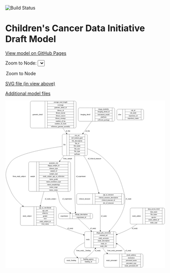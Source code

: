 <link rel='stylesheet' href="assets/style.css">
<link rel='stylesheet' href="https://unpkg.com/leaflet@1.5.1/dist/leaflet.css" integrity="sha512-xwE/Az9zrjBIphAcBb3F6JVqxf46+CDLwfLMHloNu6KEQCAWi6HcDUbeOfBIptF7tcCzusKFjFw2yuvEpDL9wQ==" crossorigin="">
<script type="text/javascript" src="https://code.jquery.com/jquery-3.2.1.min.js"></script>
<script type="text/javascript"  src="https://unpkg.com/leaflet@1.5.1/dist/leaflet.js"></script>
<script type="text/javascript" src="assets/actions.js"></script>

![Build Status](https://github.com/CBIIT/ccdi-model/actions/workflows/model-test-and-deploy.yml/badge.svg)

# Children's Cancer Data Initiative Draft Model

[View model on GitHub Pages](https://cbiit.github.io/ccdi-model/)



Zoom to Node: <select id="node_select">
  <option value="">Zoom to Node</option>
</select>
<div id="model"></div>

<p>
<a href="./model-desc/ccdi-model.svg">SVG file (in view above)</a>
<p>
<a href="./model-desc">Additional model files</a>
<div id='graph' style='display:off;'>
<svg width="1364pt" height="1428pt"
 viewBox="0.00 0.00 1364.31 1428.00" xmlns="http://www.w3.org/2000/svg" xmlns:xlink="http://www.w3.org/1999/xlink">
<g id="graph0" class="graph" transform="scale(1 1) rotate(0) translate(4 1424)">
<title>Perl</title>
<polygon fill="#ffffff" stroke="transparent" points="-4,4 -4,-1424 1360.3101,-1424 1360.3101,4 -4,4"/>
<!-- study_subject -->
<g id="node1" class="node">
<title>study_subject</title>
<path fill="none" stroke="#000000" d="M136.3101,-357.5C136.3101,-357.5 419.3101,-357.5 419.3101,-357.5 425.3101,-357.5 431.3101,-363.5 431.3101,-369.5 431.3101,-369.5 431.3101,-506.5 431.3101,-506.5 431.3101,-512.5 425.3101,-518.5 419.3101,-518.5 419.3101,-518.5 136.3101,-518.5 136.3101,-518.5 130.3101,-518.5 124.3101,-512.5 124.3101,-506.5 124.3101,-506.5 124.3101,-369.5 124.3101,-369.5 124.3101,-363.5 130.3101,-357.5 136.3101,-357.5"/>
<text text-anchor="middle" x="182.3101" y="-434.3" font-family="Times,serif" font-size="14.00" fill="#000000">study_subject</text>
<polyline fill="none" stroke="#000000" points="240.3101,-357.5 240.3101,-518.5 "/>
<text text-anchor="middle" x="250.8101" y="-434.3" font-family="Times,serif" font-size="14.00" fill="#000000"> </text>
<polyline fill="none" stroke="#000000" points="261.3101,-357.5 261.3101,-518.5 "/>
<text text-anchor="middle" x="335.8101" y="-503.3" font-family="Times,serif" font-size="14.00" fill="#000000">age_at_enrollment</text>
<polyline fill="none" stroke="#000000" points="261.3101,-495.5 410.3101,-495.5 "/>
<text text-anchor="middle" x="335.8101" y="-480.3" font-family="Times,serif" font-size="14.00" fill="#000000">age_unit</text>
<polyline fill="none" stroke="#000000" points="261.3101,-472.5 410.3101,-472.5 "/>
<text text-anchor="middle" x="335.8101" y="-457.3" font-family="Times,serif" font-size="14.00" fill="#000000">ethnicity</text>
<polyline fill="none" stroke="#000000" points="261.3101,-449.5 410.3101,-449.5 "/>
<text text-anchor="middle" x="335.8101" y="-434.3" font-family="Times,serif" font-size="14.00" fill="#000000">gender</text>
<polyline fill="none" stroke="#000000" points="261.3101,-426.5 410.3101,-426.5 "/>
<text text-anchor="middle" x="335.8101" y="-411.3" font-family="Times,serif" font-size="14.00" fill="#000000">race</text>
<polyline fill="none" stroke="#000000" points="261.3101,-403.5 410.3101,-403.5 "/>
<text text-anchor="middle" x="335.8101" y="-388.3" font-family="Times,serif" font-size="14.00" fill="#000000">study_subject_id</text>
<polyline fill="none" stroke="#000000" points="261.3101,-380.5 410.3101,-380.5 "/>
<text text-anchor="middle" x="335.8101" y="-365.3" font-family="Times,serif" font-size="14.00" fill="#000000">vital_status</text>
<polyline fill="none" stroke="#000000" points="410.3101,-357.5 410.3101,-518.5 "/>
<text text-anchor="middle" x="420.8101" y="-434.3" font-family="Times,serif" font-size="14.00" fill="#000000"> </text>
</g>
<!-- study -->
<g id="node9" class="node">
<title>study</title>
<path fill="none" stroke="#000000" d="M684.3101,-167.5C684.3101,-167.5 929.3101,-167.5 929.3101,-167.5 935.3101,-167.5 941.3101,-173.5 941.3101,-179.5 941.3101,-179.5 941.3101,-293.5 941.3101,-293.5 941.3101,-299.5 935.3101,-305.5 929.3101,-305.5 929.3101,-305.5 684.3101,-305.5 684.3101,-305.5 678.3101,-305.5 672.3101,-299.5 672.3101,-293.5 672.3101,-293.5 672.3101,-179.5 672.3101,-179.5 672.3101,-173.5 678.3101,-167.5 684.3101,-167.5"/>
<text text-anchor="middle" x="700.3101" y="-232.8" font-family="Times,serif" font-size="14.00" fill="#000000">study</text>
<polyline fill="none" stroke="#000000" points="728.3101,-167.5 728.3101,-305.5 "/>
<text text-anchor="middle" x="738.8101" y="-232.8" font-family="Times,serif" font-size="14.00" fill="#000000"> </text>
<polyline fill="none" stroke="#000000" points="749.3101,-167.5 749.3101,-305.5 "/>
<text text-anchor="middle" x="834.8101" y="-290.3" font-family="Times,serif" font-size="14.00" fill="#000000">dbgap_phs_accession</text>
<polyline fill="none" stroke="#000000" points="749.3101,-282.5 920.3101,-282.5 "/>
<text text-anchor="middle" x="834.8101" y="-267.3" font-family="Times,serif" font-size="14.00" fill="#000000">external_url</text>
<polyline fill="none" stroke="#000000" points="749.3101,-259.5 920.3101,-259.5 "/>
<text text-anchor="middle" x="834.8101" y="-244.3" font-family="Times,serif" font-size="14.00" fill="#000000">study_acronym</text>
<polyline fill="none" stroke="#000000" points="749.3101,-236.5 920.3101,-236.5 "/>
<text text-anchor="middle" x="834.8101" y="-221.3" font-family="Times,serif" font-size="14.00" fill="#000000">study_description</text>
<polyline fill="none" stroke="#000000" points="749.3101,-213.5 920.3101,-213.5 "/>
<text text-anchor="middle" x="834.8101" y="-198.3" font-family="Times,serif" font-size="14.00" fill="#000000">study_id</text>
<polyline fill="none" stroke="#000000" points="749.3101,-190.5 920.3101,-190.5 "/>
<text text-anchor="middle" x="834.8101" y="-175.3" font-family="Times,serif" font-size="14.00" fill="#000000">study_title</text>
<polyline fill="none" stroke="#000000" points="920.3101,-167.5 920.3101,-305.5 "/>
<text text-anchor="middle" x="930.8101" y="-232.8" font-family="Times,serif" font-size="14.00" fill="#000000"> </text>
</g>
<!-- study_subject&#45;&gt;study -->
<g id="edge4" class="edge">
<title>study_subject&#45;&gt;study</title>
<path fill="none" stroke="#000000" d="M431.5418,-360.8748C434.649,-359.5535 437.7408,-358.2603 440.8101,-357 512.4736,-327.5738 594.1966,-300.1121 662.2133,-278.8591"/>
<polygon fill="#000000" stroke="#000000" points="663.6374,-282.0816 672.1462,-275.769 661.5579,-275.3976 663.6374,-282.0816"/>
<text text-anchor="middle" x="550.3101" y="-327.8" font-family="Times,serif" font-size="14.00" fill="#000000">of_study</text>
</g>
<!-- sample -->
<g id="node2" class="node">
<title>sample</title>
<path fill="none" stroke="#000000" d="M206.8101,-648.5C206.8101,-648.5 540.8101,-648.5 540.8101,-648.5 546.8101,-648.5 552.8101,-654.5 552.8101,-660.5 552.8101,-660.5 552.8101,-889.5 552.8101,-889.5 552.8101,-895.5 546.8101,-901.5 540.8101,-901.5 540.8101,-901.5 206.8101,-901.5 206.8101,-901.5 200.8101,-901.5 194.8101,-895.5 194.8101,-889.5 194.8101,-889.5 194.8101,-660.5 194.8101,-660.5 194.8101,-654.5 200.8101,-648.5 206.8101,-648.5"/>
<text text-anchor="middle" x="228.8101" y="-771.3" font-family="Times,serif" font-size="14.00" fill="#000000">sample</text>
<polyline fill="none" stroke="#000000" points="262.8101,-648.5 262.8101,-901.5 "/>
<text text-anchor="middle" x="273.3101" y="-771.3" font-family="Times,serif" font-size="14.00" fill="#000000"> </text>
<polyline fill="none" stroke="#000000" points="283.8101,-648.5 283.8101,-901.5 "/>
<text text-anchor="middle" x="407.8101" y="-886.3" font-family="Times,serif" font-size="14.00" fill="#000000">anatomic_site</text>
<polyline fill="none" stroke="#000000" points="283.8101,-878.5 531.8101,-878.5 "/>
<text text-anchor="middle" x="407.8101" y="-863.3" font-family="Times,serif" font-size="14.00" fill="#000000">dbgap_sample_id</text>
<polyline fill="none" stroke="#000000" points="283.8101,-855.5 531.8101,-855.5 "/>
<text text-anchor="middle" x="407.8101" y="-840.3" font-family="Times,serif" font-size="14.00" fill="#000000">disease_type</text>
<polyline fill="none" stroke="#000000" points="283.8101,-832.5 531.8101,-832.5 "/>
<text text-anchor="middle" x="407.8101" y="-817.3" font-family="Times,serif" font-size="14.00" fill="#000000">sample_id</text>
<polyline fill="none" stroke="#000000" points="283.8101,-809.5 531.8101,-809.5 "/>
<text text-anchor="middle" x="407.8101" y="-794.3" font-family="Times,serif" font-size="14.00" fill="#000000">sample_type</text>
<polyline fill="none" stroke="#000000" points="283.8101,-786.5 531.8101,-786.5 "/>
<text text-anchor="middle" x="407.8101" y="-771.3" font-family="Times,serif" font-size="14.00" fill="#000000">study_subject_age_at_collection</text>
<polyline fill="none" stroke="#000000" points="283.8101,-763.5 531.8101,-763.5 "/>
<text text-anchor="middle" x="407.8101" y="-748.3" font-family="Times,serif" font-size="14.00" fill="#000000">tumor_grade</text>
<polyline fill="none" stroke="#000000" points="283.8101,-740.5 531.8101,-740.5 "/>
<text text-anchor="middle" x="407.8101" y="-725.3" font-family="Times,serif" font-size="14.00" fill="#000000">tumor_incidence_type</text>
<polyline fill="none" stroke="#000000" points="283.8101,-717.5 531.8101,-717.5 "/>
<text text-anchor="middle" x="407.8101" y="-702.3" font-family="Times,serif" font-size="14.00" fill="#000000">tumor_morphology</text>
<polyline fill="none" stroke="#000000" points="283.8101,-694.5 531.8101,-694.5 "/>
<text text-anchor="middle" x="407.8101" y="-679.3" font-family="Times,serif" font-size="14.00" fill="#000000">tumor_stage</text>
<polyline fill="none" stroke="#000000" points="283.8101,-671.5 531.8101,-671.5 "/>
<text text-anchor="middle" x="407.8101" y="-656.3" font-family="Times,serif" font-size="14.00" fill="#000000">tumor_status</text>
<polyline fill="none" stroke="#000000" points="531.8101,-648.5 531.8101,-901.5 "/>
<text text-anchor="middle" x="542.3101" y="-771.3" font-family="Times,serif" font-size="14.00" fill="#000000"> </text>
</g>
<!-- sample&#45;&gt;study_subject -->
<g id="edge2" class="edge">
<title>sample&#45;&gt;study_subject</title>
<path fill="none" stroke="#000000" d="M326.4557,-648.3968C324.4775,-642.2 322.5833,-636.0439 320.8101,-630 311.2237,-597.3249 302.583,-560.9834 295.605,-528.7856"/>
<polygon fill="#000000" stroke="#000000" points="299.0117,-527.9793 293.4936,-518.9349 292.1672,-529.4464 299.0117,-527.9793"/>
<text text-anchor="middle" x="381.3101" y="-579.8" font-family="Times,serif" font-size="14.00" fill="#000000">of_study_subject</text>
</g>
<!-- experiment -->
<g id="node3" class="node">
<title>experiment</title>
<path fill="none" stroke="#000000" d="M461.8101,-415C461.8101,-415 729.8101,-415 729.8101,-415 735.8101,-415 741.8101,-421 741.8101,-427 741.8101,-427 741.8101,-449 741.8101,-449 741.8101,-455 735.8101,-461 729.8101,-461 729.8101,-461 461.8101,-461 461.8101,-461 455.8101,-461 449.8101,-455 449.8101,-449 449.8101,-449 449.8101,-427 449.8101,-427 449.8101,-421 455.8101,-415 461.8101,-415"/>
<text text-anchor="middle" x="498.8101" y="-434.3" font-family="Times,serif" font-size="14.00" fill="#000000">experiment</text>
<polyline fill="none" stroke="#000000" points="547.8101,-415 547.8101,-461 "/>
<text text-anchor="middle" x="558.3101" y="-434.3" font-family="Times,serif" font-size="14.00" fill="#000000"> </text>
<polyline fill="none" stroke="#000000" points="568.8101,-415 568.8101,-461 "/>
<text text-anchor="middle" x="644.8101" y="-445.8" font-family="Times,serif" font-size="14.00" fill="#000000">design_description</text>
<polyline fill="none" stroke="#000000" points="568.8101,-438 720.8101,-438 "/>
<text text-anchor="middle" x="644.8101" y="-422.8" font-family="Times,serif" font-size="14.00" fill="#000000">experiment_id</text>
<polyline fill="none" stroke="#000000" points="720.8101,-415 720.8101,-461 "/>
<text text-anchor="middle" x="731.3101" y="-434.3" font-family="Times,serif" font-size="14.00" fill="#000000"> </text>
</g>
<!-- sample&#45;&gt;experiment -->
<g id="edge10" class="edge">
<title>sample&#45;&gt;experiment</title>
<path fill="none" stroke="#000000" d="M434.27,-648.4845C436.8869,-642.2643 439.4152,-636.0793 441.8101,-630 457.7288,-589.5919 447.1248,-572.7331 471.8101,-537 491.5043,-508.4918 521.7803,-484.0982 547.4853,-466.6581"/>
<polygon fill="#000000" stroke="#000000" points="549.6015,-469.4546 556.0056,-461.0143 545.7358,-463.6187 549.6015,-469.4546"/>
<text text-anchor="middle" x="523.3101" y="-579.8" font-family="Times,serif" font-size="14.00" fill="#000000">of_experiment</text>
</g>
<!-- experiment&#45;&gt;study -->
<g id="edge9" class="edge">
<title>experiment&#45;&gt;study</title>
<path fill="none" stroke="#000000" d="M620.0145,-414.8854C645.994,-390.0756 688.6616,-349.329 726.6639,-313.0377"/>
<polygon fill="#000000" stroke="#000000" points="729.3811,-315.2825 734.1959,-305.8449 724.5466,-310.2201 729.3811,-315.2825"/>
<text text-anchor="middle" x="745.3101" y="-327.8" font-family="Times,serif" font-size="14.00" fill="#000000">of_study</text>
</g>
<!-- alias -->
<g id="node4" class="node">
<title>alias</title>
<path fill="none" stroke="#000000" d="M959.3101,-1258.5C959.3101,-1258.5 1164.3101,-1258.5 1164.3101,-1258.5 1170.3101,-1258.5 1176.3101,-1264.5 1176.3101,-1270.5 1176.3101,-1270.5 1176.3101,-1338.5 1176.3101,-1338.5 1176.3101,-1344.5 1170.3101,-1350.5 1164.3101,-1350.5 1164.3101,-1350.5 959.3101,-1350.5 959.3101,-1350.5 953.3101,-1350.5 947.3101,-1344.5 947.3101,-1338.5 947.3101,-1338.5 947.3101,-1270.5 947.3101,-1270.5 947.3101,-1264.5 953.3101,-1258.5 959.3101,-1258.5"/>
<text text-anchor="middle" x="972.3101" y="-1300.8" font-family="Times,serif" font-size="14.00" fill="#000000">alias</text>
<polyline fill="none" stroke="#000000" points="997.3101,-1258.5 997.3101,-1350.5 "/>
<text text-anchor="middle" x="1007.8101" y="-1300.8" font-family="Times,serif" font-size="14.00" fill="#000000"> </text>
<polyline fill="none" stroke="#000000" points="1018.3101,-1258.5 1018.3101,-1350.5 "/>
<text text-anchor="middle" x="1086.8101" y="-1335.3" font-family="Times,serif" font-size="14.00" fill="#000000">cds_id</text>
<polyline fill="none" stroke="#000000" points="1018.3101,-1327.5 1155.3101,-1327.5 "/>
<text text-anchor="middle" x="1086.8101" y="-1312.3" font-family="Times,serif" font-size="14.00" fill="#000000">cds_node</text>
<polyline fill="none" stroke="#000000" points="1018.3101,-1304.5 1155.3101,-1304.5 "/>
<text text-anchor="middle" x="1086.8101" y="-1289.3" font-family="Times,serif" font-size="14.00" fill="#000000">repository_id</text>
<polyline fill="none" stroke="#000000" points="1018.3101,-1281.5 1155.3101,-1281.5 "/>
<text text-anchor="middle" x="1086.8101" y="-1266.3" font-family="Times,serif" font-size="14.00" fill="#000000">repository_name</text>
<polyline fill="none" stroke="#000000" points="1155.3101,-1258.5 1155.3101,-1350.5 "/>
<text text-anchor="middle" x="1165.8101" y="-1300.8" font-family="Times,serif" font-size="14.00" fill="#000000"> </text>
</g>
<!-- clinical_measure -->
<g id="node5" class="node">
<title>clinical_measure</title>
<path fill="none" stroke="#000000" d="M616.3101,-537.5C616.3101,-537.5 997.3101,-537.5 997.3101,-537.5 1003.3101,-537.5 1009.3101,-543.5 1009.3101,-549.5 1009.3101,-549.5 1009.3101,-617.5 1009.3101,-617.5 1009.3101,-623.5 1003.3101,-629.5 997.3101,-629.5 997.3101,-629.5 616.3101,-629.5 616.3101,-629.5 610.3101,-629.5 604.3101,-623.5 604.3101,-617.5 604.3101,-617.5 604.3101,-549.5 604.3101,-549.5 604.3101,-543.5 610.3101,-537.5 616.3101,-537.5"/>
<text text-anchor="middle" x="672.8101" y="-579.8" font-family="Times,serif" font-size="14.00" fill="#000000">clinical_measure</text>
<polyline fill="none" stroke="#000000" points="741.3101,-537.5 741.3101,-629.5 "/>
<text text-anchor="middle" x="751.8101" y="-579.8" font-family="Times,serif" font-size="14.00" fill="#000000"> </text>
<polyline fill="none" stroke="#000000" points="762.3101,-537.5 762.3101,-629.5 "/>
<text text-anchor="middle" x="875.3101" y="-614.3" font-family="Times,serif" font-size="14.00" fill="#000000">age_at_measure</text>
<polyline fill="none" stroke="#000000" points="762.3101,-606.5 988.3101,-606.5 "/>
<text text-anchor="middle" x="875.3101" y="-591.3" font-family="Times,serif" font-size="14.00" fill="#000000">clinical_measure_description</text>
<polyline fill="none" stroke="#000000" points="762.3101,-583.5 988.3101,-583.5 "/>
<text text-anchor="middle" x="875.3101" y="-568.3" font-family="Times,serif" font-size="14.00" fill="#000000">clinical_measure_id</text>
<polyline fill="none" stroke="#000000" points="762.3101,-560.5 988.3101,-560.5 "/>
<text text-anchor="middle" x="875.3101" y="-545.3" font-family="Times,serif" font-size="14.00" fill="#000000">site_of_measure</text>
<polyline fill="none" stroke="#000000" points="988.3101,-537.5 988.3101,-629.5 "/>
<text text-anchor="middle" x="998.8101" y="-579.8" font-family="Times,serif" font-size="14.00" fill="#000000"> </text>
</g>
<!-- clinical_measure&#45;&gt;study -->
<g id="edge6" class="edge">
<title>clinical_measure&#45;&gt;study</title>
<path fill="none" stroke="#000000" d="M806.8101,-537.4211C806.8101,-480.9567 806.8101,-384.3642 806.8101,-315.858"/>
<polygon fill="#000000" stroke="#000000" points="810.3102,-315.539 806.8101,-305.5391 803.3102,-315.5391 810.3102,-315.539"/>
<text text-anchor="middle" x="837.3101" y="-434.3" font-family="Times,serif" font-size="14.00" fill="#000000">of_study</text>
</g>
<!-- study_admin -->
<g id="node6" class="node">
<title>study_admin</title>
<path fill="none" stroke="#000000" d="M1073.3101,-369C1073.3101,-369 1344.3101,-369 1344.3101,-369 1350.3101,-369 1356.3101,-375 1356.3101,-381 1356.3101,-381 1356.3101,-495 1356.3101,-495 1356.3101,-501 1350.3101,-507 1344.3101,-507 1344.3101,-507 1073.3101,-507 1073.3101,-507 1067.3101,-507 1061.3101,-501 1061.3101,-495 1061.3101,-495 1061.3101,-381 1061.3101,-381 1061.3101,-375 1067.3101,-369 1073.3101,-369"/>
<text text-anchor="middle" x="1115.3101" y="-434.3" font-family="Times,serif" font-size="14.00" fill="#000000">study_admin</text>
<polyline fill="none" stroke="#000000" points="1169.3101,-369 1169.3101,-507 "/>
<text text-anchor="middle" x="1179.8101" y="-434.3" font-family="Times,serif" font-size="14.00" fill="#000000"> </text>
<polyline fill="none" stroke="#000000" points="1190.3101,-369 1190.3101,-507 "/>
<text text-anchor="middle" x="1262.8101" y="-491.8" font-family="Times,serif" font-size="14.00" fill="#000000">data_access_level</text>
<polyline fill="none" stroke="#000000" points="1190.3101,-484 1335.3101,-484 "/>
<text text-anchor="middle" x="1262.8101" y="-468.8" font-family="Times,serif" font-size="14.00" fill="#000000">data_types</text>
<polyline fill="none" stroke="#000000" points="1190.3101,-461 1335.3101,-461 "/>
<text text-anchor="middle" x="1262.8101" y="-445.8" font-family="Times,serif" font-size="14.00" fill="#000000">file_types</text>
<polyline fill="none" stroke="#000000" points="1190.3101,-438 1335.3101,-438 "/>
<text text-anchor="middle" x="1262.8101" y="-422.8" font-family="Times,serif" font-size="14.00" fill="#000000">species</text>
<polyline fill="none" stroke="#000000" points="1190.3101,-415 1335.3101,-415 "/>
<text text-anchor="middle" x="1262.8101" y="-399.8" font-family="Times,serif" font-size="14.00" fill="#000000">study_admin_id</text>
<polyline fill="none" stroke="#000000" points="1190.3101,-392 1335.3101,-392 "/>
<text text-anchor="middle" x="1262.8101" y="-376.8" font-family="Times,serif" font-size="14.00" fill="#000000">study_type</text>
<polyline fill="none" stroke="#000000" points="1335.3101,-369 1335.3101,-507 "/>
<text text-anchor="middle" x="1345.8101" y="-434.3" font-family="Times,serif" font-size="14.00" fill="#000000"> </text>
</g>
<!-- study_admin&#45;&gt;study -->
<g id="edge7" class="edge">
<title>study_admin&#45;&gt;study</title>
<path fill="none" stroke="#000000" d="M1119.3887,-368.8013C1096.4728,-352.8481 1071.3482,-336.8187 1046.8101,-324 1016.7572,-308.3003 983.2493,-294.1739 951.0304,-282.0813"/>
<polygon fill="#000000" stroke="#000000" points="952.1245,-278.7542 941.5314,-278.5601 949.6914,-285.3177 952.1245,-278.7542"/>
<text text-anchor="middle" x="1100.3101" y="-327.8" font-family="Times,serif" font-size="14.00" fill="#000000">of_study</text>
</g>
<!-- genomic_detail -->
<g id="node7" class="node">
<title>genomic_detail</title>
<path fill="none" stroke="#000000" d="M221.3101,-1189.5C221.3101,-1189.5 588.3101,-1189.5 588.3101,-1189.5 594.3101,-1189.5 600.3101,-1195.5 600.3101,-1201.5 600.3101,-1201.5 600.3101,-1407.5 600.3101,-1407.5 600.3101,-1413.5 594.3101,-1419.5 588.3101,-1419.5 588.3101,-1419.5 221.3101,-1419.5 221.3101,-1419.5 215.3101,-1419.5 209.3101,-1413.5 209.3101,-1407.5 209.3101,-1407.5 209.3101,-1201.5 209.3101,-1201.5 209.3101,-1195.5 215.3101,-1189.5 221.3101,-1189.5"/>
<text text-anchor="middle" x="271.8101" y="-1300.8" font-family="Times,serif" font-size="14.00" fill="#000000">genomic_detail</text>
<polyline fill="none" stroke="#000000" points="334.3101,-1189.5 334.3101,-1419.5 "/>
<text text-anchor="middle" x="344.8101" y="-1300.8" font-family="Times,serif" font-size="14.00" fill="#000000"> </text>
<polyline fill="none" stroke="#000000" points="355.3101,-1189.5 355.3101,-1419.5 "/>
<text text-anchor="middle" x="467.3101" y="-1404.3" font-family="Times,serif" font-size="14.00" fill="#000000">average_read_length</text>
<polyline fill="none" stroke="#000000" points="355.3101,-1396.5 579.3101,-1396.5 "/>
<text text-anchor="middle" x="467.3101" y="-1381.3" font-family="Times,serif" font-size="14.00" fill="#000000">coverage</text>
<polyline fill="none" stroke="#000000" points="355.3101,-1373.5 579.3101,-1373.5 "/>
<text text-anchor="middle" x="467.3101" y="-1358.3" font-family="Times,serif" font-size="14.00" fill="#000000">genomic_detail_id</text>
<polyline fill="none" stroke="#000000" points="355.3101,-1350.5 579.3101,-1350.5 "/>
<text text-anchor="middle" x="467.3101" y="-1335.3" font-family="Times,serif" font-size="14.00" fill="#000000">library_id</text>
<polyline fill="none" stroke="#000000" points="355.3101,-1327.5 579.3101,-1327.5 "/>
<text text-anchor="middle" x="467.3101" y="-1312.3" font-family="Times,serif" font-size="14.00" fill="#000000">library_layout</text>
<polyline fill="none" stroke="#000000" points="355.3101,-1304.5 579.3101,-1304.5 "/>
<text text-anchor="middle" x="467.3101" y="-1289.3" font-family="Times,serif" font-size="14.00" fill="#000000">library_source</text>
<polyline fill="none" stroke="#000000" points="355.3101,-1281.5 579.3101,-1281.5 "/>
<text text-anchor="middle" x="467.3101" y="-1266.3" font-family="Times,serif" font-size="14.00" fill="#000000">library_strategy</text>
<polyline fill="none" stroke="#000000" points="355.3101,-1258.5 579.3101,-1258.5 "/>
<text text-anchor="middle" x="467.3101" y="-1243.3" font-family="Times,serif" font-size="14.00" fill="#000000">number_of_bp</text>
<polyline fill="none" stroke="#000000" points="355.3101,-1235.5 579.3101,-1235.5 "/>
<text text-anchor="middle" x="467.3101" y="-1220.3" font-family="Times,serif" font-size="14.00" fill="#000000">number_of_reads</text>
<polyline fill="none" stroke="#000000" points="355.3101,-1212.5 579.3101,-1212.5 "/>
<text text-anchor="middle" x="467.3101" y="-1197.3" font-family="Times,serif" font-size="14.00" fill="#000000">reference_genome_assembly</text>
<polyline fill="none" stroke="#000000" points="579.3101,-1189.5 579.3101,-1419.5 "/>
<text text-anchor="middle" x="589.8101" y="-1300.8" font-family="Times,serif" font-size="14.00" fill="#000000"> </text>
</g>
<!-- file -->
<g id="node12" class="node">
<title>file</title>
<path fill="none" stroke="#000000" d="M493.3101,-953.5C493.3101,-953.5 684.3101,-953.5 684.3101,-953.5 690.3101,-953.5 696.3101,-959.5 696.3101,-965.5 696.3101,-965.5 696.3101,-1125.5 696.3101,-1125.5 696.3101,-1131.5 690.3101,-1137.5 684.3101,-1137.5 684.3101,-1137.5 493.3101,-1137.5 493.3101,-1137.5 487.3101,-1137.5 481.3101,-1131.5 481.3101,-1125.5 481.3101,-1125.5 481.3101,-965.5 481.3101,-965.5 481.3101,-959.5 487.3101,-953.5 493.3101,-953.5"/>
<text text-anchor="middle" x="500.8101" y="-1041.8" font-family="Times,serif" font-size="14.00" fill="#000000">file</text>
<polyline fill="none" stroke="#000000" points="520.3101,-953.5 520.3101,-1137.5 "/>
<text text-anchor="middle" x="530.8101" y="-1041.8" font-family="Times,serif" font-size="14.00" fill="#000000"> </text>
<polyline fill="none" stroke="#000000" points="541.3101,-953.5 541.3101,-1137.5 "/>
<text text-anchor="middle" x="608.3101" y="-1122.3" font-family="Times,serif" font-size="14.00" fill="#000000">cds_url</text>
<polyline fill="none" stroke="#000000" points="541.3101,-1114.5 675.3101,-1114.5 "/>
<text text-anchor="middle" x="608.3101" y="-1099.3" font-family="Times,serif" font-size="14.00" fill="#000000">dcf_indexd_guid</text>
<polyline fill="none" stroke="#000000" points="541.3101,-1091.5 675.3101,-1091.5 "/>
<text text-anchor="middle" x="608.3101" y="-1076.3" font-family="Times,serif" font-size="14.00" fill="#000000">file_description</text>
<polyline fill="none" stroke="#000000" points="541.3101,-1068.5 675.3101,-1068.5 "/>
<text text-anchor="middle" x="608.3101" y="-1053.3" font-family="Times,serif" font-size="14.00" fill="#000000">file_id</text>
<polyline fill="none" stroke="#000000" points="541.3101,-1045.5 675.3101,-1045.5 "/>
<text text-anchor="middle" x="608.3101" y="-1030.3" font-family="Times,serif" font-size="14.00" fill="#000000">file_name</text>
<polyline fill="none" stroke="#000000" points="541.3101,-1022.5 675.3101,-1022.5 "/>
<text text-anchor="middle" x="608.3101" y="-1007.3" font-family="Times,serif" font-size="14.00" fill="#000000">file_size</text>
<polyline fill="none" stroke="#000000" points="541.3101,-999.5 675.3101,-999.5 "/>
<text text-anchor="middle" x="608.3101" y="-984.3" font-family="Times,serif" font-size="14.00" fill="#000000">file_type</text>
<polyline fill="none" stroke="#000000" points="541.3101,-976.5 675.3101,-976.5 "/>
<text text-anchor="middle" x="608.3101" y="-961.3" font-family="Times,serif" font-size="14.00" fill="#000000">md5sum</text>
<polyline fill="none" stroke="#000000" points="675.3101,-953.5 675.3101,-1137.5 "/>
<text text-anchor="middle" x="685.8101" y="-1041.8" font-family="Times,serif" font-size="14.00" fill="#000000"> </text>
</g>
<!-- genomic_detail&#45;&gt;file -->
<g id="edge13" class="edge">
<title>genomic_detail&#45;&gt;file</title>
<path fill="none" stroke="#000000" d="M486.5867,-1189.3905C496.8566,-1174.9345 507.2985,-1160.2364 517.3921,-1146.0286"/>
<polygon fill="#000000" stroke="#000000" points="520.3526,-1147.9047 523.2908,-1137.7255 514.646,-1143.8506 520.3526,-1147.9047"/>
<text text-anchor="middle" x="530.8101" y="-1159.8" font-family="Times,serif" font-size="14.00" fill="#000000">of_file</text>
</g>
<!-- imaging_detail -->
<g id="node8" class="node">
<title>imaging_detail</title>
<path fill="none" stroke="#000000" d="M630.3101,-1247C630.3101,-1247 917.3101,-1247 917.3101,-1247 923.3101,-1247 929.3101,-1253 929.3101,-1259 929.3101,-1259 929.3101,-1350 929.3101,-1350 929.3101,-1356 923.3101,-1362 917.3101,-1362 917.3101,-1362 630.3101,-1362 630.3101,-1362 624.3101,-1362 618.3101,-1356 618.3101,-1350 618.3101,-1350 618.3101,-1259 618.3101,-1259 618.3101,-1253 624.3101,-1247 630.3101,-1247"/>
<text text-anchor="middle" x="679.3101" y="-1300.8" font-family="Times,serif" font-size="14.00" fill="#000000">imaging_detail</text>
<polyline fill="none" stroke="#000000" points="740.3101,-1247 740.3101,-1362 "/>
<text text-anchor="middle" x="750.8101" y="-1300.8" font-family="Times,serif" font-size="14.00" fill="#000000"> </text>
<polyline fill="none" stroke="#000000" points="761.3101,-1247 761.3101,-1362 "/>
<text text-anchor="middle" x="834.8101" y="-1346.8" font-family="Times,serif" font-size="14.00" fill="#000000">image_modality</text>
<polyline fill="none" stroke="#000000" points="761.3101,-1339 908.3101,-1339 "/>
<text text-anchor="middle" x="834.8101" y="-1323.8" font-family="Times,serif" font-size="14.00" fill="#000000">imaging_detail_id</text>
<polyline fill="none" stroke="#000000" points="761.3101,-1316 908.3101,-1316 "/>
<text text-anchor="middle" x="834.8101" y="-1300.8" font-family="Times,serif" font-size="14.00" fill="#000000">instrument_model</text>
<polyline fill="none" stroke="#000000" points="761.3101,-1293 908.3101,-1293 "/>
<text text-anchor="middle" x="834.8101" y="-1277.8" font-family="Times,serif" font-size="14.00" fill="#000000">platform</text>
<polyline fill="none" stroke="#000000" points="761.3101,-1270 908.3101,-1270 "/>
<text text-anchor="middle" x="834.8101" y="-1254.8" font-family="Times,serif" font-size="14.00" fill="#000000">software_package</text>
<polyline fill="none" stroke="#000000" points="908.3101,-1247 908.3101,-1362 "/>
<text text-anchor="middle" x="918.8101" y="-1300.8" font-family="Times,serif" font-size="14.00" fill="#000000"> </text>
</g>
<!-- imaging_detail&#45;&gt;file -->
<g id="edge12" class="edge">
<title>imaging_detail&#45;&gt;file</title>
<path fill="none" stroke="#000000" d="M732.5228,-1246.6977C711.3263,-1217.0227 684.8909,-1180.0132 660.4934,-1145.8566"/>
<polygon fill="#000000" stroke="#000000" points="663.3291,-1143.8049 654.6686,-1137.7019 657.633,-1147.8736 663.3291,-1143.8049"/>
<text text-anchor="middle" x="697.8101" y="-1159.8" font-family="Times,serif" font-size="14.00" fill="#000000">of_file</text>
</g>
<!-- study_funding -->
<g id="node10" class="node">
<title>study_funding</title>
<path fill="none" stroke="#000000" d="M512.3101,-35C512.3101,-35 779.3101,-35 779.3101,-35 785.3101,-35 791.3101,-41 791.3101,-47 791.3101,-47 791.3101,-69 791.3101,-69 791.3101,-75 785.3101,-81 779.3101,-81 779.3101,-81 512.3101,-81 512.3101,-81 506.3101,-81 500.3101,-75 500.3101,-69 500.3101,-69 500.3101,-47 500.3101,-47 500.3101,-41 506.3101,-35 512.3101,-35"/>
<text text-anchor="middle" x="559.8101" y="-54.3" font-family="Times,serif" font-size="14.00" fill="#000000">study_funding</text>
<polyline fill="none" stroke="#000000" points="619.3101,-35 619.3101,-81 "/>
<text text-anchor="middle" x="629.8101" y="-54.3" font-family="Times,serif" font-size="14.00" fill="#000000"> </text>
<polyline fill="none" stroke="#000000" points="640.3101,-35 640.3101,-81 "/>
<text text-anchor="middle" x="705.3101" y="-65.8" font-family="Times,serif" font-size="14.00" fill="#000000">funding_agency</text>
<polyline fill="none" stroke="#000000" points="640.3101,-58 770.3101,-58 "/>
<text text-anchor="middle" x="705.3101" y="-42.8" font-family="Times,serif" font-size="14.00" fill="#000000">funding_id</text>
<polyline fill="none" stroke="#000000" points="770.3101,-35 770.3101,-81 "/>
<text text-anchor="middle" x="780.8101" y="-54.3" font-family="Times,serif" font-size="14.00" fill="#000000"> </text>
</g>
<!-- study&#45;&gt;study_funding -->
<g id="edge15" class="edge">
<title>study&#45;&gt;study_funding</title>
<path fill="none" stroke="#000000" d="M672.0436,-210.7831C639.1136,-197.8197 607.6711,-178.3228 587.8101,-149 574.1757,-128.8701 589.2692,-105.7643 607.4684,-87.8725"/>
<polygon fill="#000000" stroke="#000000" points="609.8762,-90.4129 614.8201,-81.0423 605.1117,-85.2846 609.8762,-90.4129"/>
<text text-anchor="middle" x="663.3101" y="-137.8" font-family="Times,serif" font-size="14.00" fill="#000000">from_study__funding</text>
</g>
<!-- study_personnel -->
<g id="node11" class="node">
<title>study_personnel</title>
<path fill="none" stroke="#000000" d="M848.3101,-.5C848.3101,-.5 1159.3101,-.5 1159.3101,-.5 1165.3101,-.5 1171.3101,-6.5 1171.3101,-12.5 1171.3101,-12.5 1171.3101,-103.5 1171.3101,-103.5 1171.3101,-109.5 1165.3101,-115.5 1159.3101,-115.5 1159.3101,-115.5 848.3101,-115.5 848.3101,-115.5 842.3101,-115.5 836.3101,-109.5 836.3101,-103.5 836.3101,-103.5 836.3101,-12.5 836.3101,-12.5 836.3101,-6.5 842.3101,-.5 848.3101,-.5"/>
<text text-anchor="middle" x="903.3101" y="-54.3" font-family="Times,serif" font-size="14.00" fill="#000000">study_personnel</text>
<polyline fill="none" stroke="#000000" points="970.3101,-.5 970.3101,-115.5 "/>
<text text-anchor="middle" x="980.8101" y="-54.3" font-family="Times,serif" font-size="14.00" fill="#000000"> </text>
<polyline fill="none" stroke="#000000" points="991.3101,-.5 991.3101,-115.5 "/>
<text text-anchor="middle" x="1070.8101" y="-100.3" font-family="Times,serif" font-size="14.00" fill="#000000">email_address</text>
<polyline fill="none" stroke="#000000" points="991.3101,-92.5 1150.3101,-92.5 "/>
<text text-anchor="middle" x="1070.8101" y="-77.3" font-family="Times,serif" font-size="14.00" fill="#000000">institution</text>
<polyline fill="none" stroke="#000000" points="991.3101,-69.5 1150.3101,-69.5 "/>
<text text-anchor="middle" x="1070.8101" y="-54.3" font-family="Times,serif" font-size="14.00" fill="#000000">personnel_name</text>
<polyline fill="none" stroke="#000000" points="991.3101,-46.5 1150.3101,-46.5 "/>
<text text-anchor="middle" x="1070.8101" y="-31.3" font-family="Times,serif" font-size="14.00" fill="#000000">personnel_type</text>
<polyline fill="none" stroke="#000000" points="991.3101,-23.5 1150.3101,-23.5 "/>
<text text-anchor="middle" x="1070.8101" y="-8.3" font-family="Times,serif" font-size="14.00" fill="#000000">study_personnel_ID</text>
<polyline fill="none" stroke="#000000" points="1150.3101,-.5 1150.3101,-115.5 "/>
<text text-anchor="middle" x="1160.8101" y="-54.3" font-family="Times,serif" font-size="14.00" fill="#000000"> </text>
</g>
<!-- study&#45;&gt;study_personnel -->
<g id="edge1" class="edge">
<title>study&#45;&gt;study_personnel</title>
<path fill="none" stroke="#000000" d="M827.7741,-167.3192C833.5713,-155.2712 840.8195,-143.5586 849.8101,-134 853.704,-129.8601 857.8719,-125.9153 862.2513,-122.1596"/>
<polygon fill="#000000" stroke="#000000" points="864.7804,-124.6153 870.3494,-115.6021 860.3753,-119.1752 864.7804,-124.6153"/>
<text text-anchor="middle" x="929.8101" y="-137.8" font-family="Times,serif" font-size="14.00" fill="#000000">from_study_personnel</text>
</g>
<!-- study_funding&#45;&gt;study -->
<g id="edge3" class="edge">
<title>study_funding&#45;&gt;study</title>
<path fill="none" stroke="#000000" d="M681.0426,-81.0525C700.6328,-94.931 724.6472,-113.7932 742.8101,-134 749.7182,-141.6855 756.3373,-150.2083 762.523,-158.9615"/>
<polygon fill="#000000" stroke="#000000" points="759.7723,-161.1391 768.3159,-167.4047 765.5444,-157.1788 759.7723,-161.1391"/>
<text text-anchor="middle" x="784.3101" y="-137.8" font-family="Times,serif" font-size="14.00" fill="#000000">of_study</text>
</g>
<!-- study_personnel&#45;&gt;study -->
<g id="edge5" class="edge">
<title>study_personnel&#45;&gt;study</title>
<path fill="none" stroke="#000000" d="M1018.3602,-115.7433C1018.465,-127.479 1016.2497,-139.212 1009.8101,-149 995.3147,-171.0326 973.9734,-187.5416 950.5061,-199.9049"/>
<polygon fill="#000000" stroke="#000000" points="948.8008,-196.8443 941.4178,-204.4431 951.9281,-203.1069 948.8008,-196.8443"/>
<text text-anchor="middle" x="1045.3101" y="-137.8" font-family="Times,serif" font-size="14.00" fill="#000000">of_study</text>
</g>
<!-- file&#45;&gt;study_subject -->
<g id="edge14" class="edge">
<title>file&#45;&gt;study_subject</title>
<path fill="none" stroke="#000000" d="M481.1527,-1032.6553C337.9883,-1013.1068 96.7843,-970.728 43.8101,-902 -25.1065,-812.5886 -2.1906,-751.0914 43.8101,-648 65.2363,-599.9821 103.6695,-558.3672 143.2772,-525.1355"/>
<polygon fill="#000000" stroke="#000000" points="145.7163,-527.6609 151.2097,-518.6015 141.2657,-522.2578 145.7163,-527.6609"/>
<text text-anchor="middle" x="114.8101" y="-771.3" font-family="Times,serif" font-size="14.00" fill="#000000">from_study_subject</text>
</g>
<!-- file&#45;&gt;sample -->
<g id="edge17" class="edge">
<title>file&#45;&gt;sample</title>
<path fill="none" stroke="#000000" d="M497.4,-953.4313C492.0128,-947.2932 486.7729,-941.1179 481.8101,-935 475.3302,-927.0119 468.8518,-918.6395 462.4675,-910.0897"/>
<polygon fill="#000000" stroke="#000000" points="465.1347,-907.8096 456.3784,-901.8448 459.5039,-911.9682 465.1347,-907.8096"/>
<text text-anchor="middle" x="528.3101" y="-923.8" font-family="Times,serif" font-size="14.00" fill="#000000">from_sample</text>
</g>
<!-- file&#45;&gt;experiment -->
<g id="edge11" class="edge">
<title>file&#45;&gt;experiment</title>
<path fill="none" stroke="#000000" d="M587.9394,-953.1255C587.3881,-872.5579 587.0683,-752.5363 588.8101,-648 589.8499,-585.5918 592.6269,-512.7946 594.3543,-471.3758"/>
<polygon fill="#000000" stroke="#000000" points="597.8547,-471.4391 594.7797,-461.3003 590.8609,-471.1437 597.8547,-471.4391"/>
<text text-anchor="middle" x="640.3101" y="-771.3" font-family="Times,serif" font-size="14.00" fill="#000000">of_experiment</text>
</g>
<!-- file&#45;&gt;clinical_measure -->
<g id="edge16" class="edge">
<title>file&#45;&gt;clinical_measure</title>
<path fill="none" stroke="#000000" d="M663.9062,-953.2807C675.4884,-936.7647 686.6302,-919.2926 695.8101,-902 742.035,-814.9238 775.468,-704.6275 792.942,-639.3126"/>
<polygon fill="#000000" stroke="#000000" points="796.3325,-640.1813 795.5064,-629.6187 789.5653,-638.391 796.3325,-640.1813"/>
<text text-anchor="middle" x="756.8101" y="-923.8" font-family="Times,serif" font-size="14.00" fill="#000000">of_clinical_measure</text>
</g>
<!-- file&#45;&gt;study -->
<g id="edge8" class="edge">
<title>file&#45;&gt;study</title>
<path fill="none" stroke="#000000" d="M696.3709,-1012.9269C741.9184,-995.2406 793.2501,-969.7469 831.8101,-935 948.5737,-829.7829 969.5895,-781.6748 1010.8101,-630 1042.759,-512.4411 957.1769,-389.7948 887.2103,-313.3115"/>
<polygon fill="#000000" stroke="#000000" points="889.4262,-310.5533 880.0623,-305.5968 884.2915,-315.3109 889.4262,-310.5533"/>
<text text-anchor="middle" x="1047.3101" y="-579.8" font-family="Times,serif" font-size="14.00" fill="#000000">of_study</text>
</g>
</g>
</svg>
</div>
